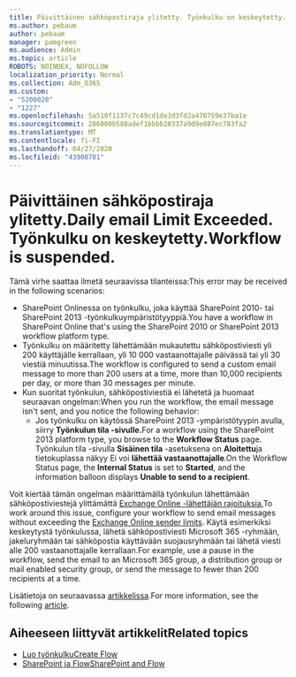 ```yaml
---
title: Päivittäinen sähköpostiraja ylitetty. Työnkulku on keskeytetty.
ms.author: pebaum
author: pebaum
manager: pamgreen
ms.audience: Admin
ms.topic: article
ROBOTS: NOINDEX, NOFOLLOW
localization_priority: Normal
ms.collection: Adm_O365
ms.custom:
- "5200020"
- "1227"
ms.openlocfilehash: 5a510f1137c7c49cd1de3d3fd2a470759e37ba1e
ms.sourcegitcommit: 286000b588adef1bbbb28337a9d9e087ec783fa2
ms.translationtype: MT
ms.contentlocale: fi-FI
ms.lasthandoff: 04/27/2020
ms.locfileid: "43908701"
---
```

# <a name="daily-email-limit-exceeded-workflow-is-suspended"></a><span data-ttu-id="eab31-103">Päivittäinen sähköpostiraja ylitetty.</span><span class="sxs-lookup"><span data-stu-id="eab31-103">Daily email Limit Exceeded.</span></span> <span data-ttu-id="eab31-104">Työnkulku on keskeytetty.</span><span class="sxs-lookup"><span data-stu-id="eab31-104">Workflow is suspended.</span></span>

<span data-ttu-id="eab31-105">Tämä virhe saattaa ilmetä seuraavissa tilanteissa:</span><span class="sxs-lookup"><span data-stu-id="eab31-105">This error may be received in the following scenarios:</span></span>

- <span data-ttu-id="eab31-106">SharePoint Onlinessa on työnkulku, joka käyttää SharePoint 2010- tai SharePoint 2013 -työnkulkuympäristötyyppiä.</span><span class="sxs-lookup"><span data-stu-id="eab31-106">You have a workflow in SharePoint Online that's using the SharePoint 2010 or SharePoint 2013 workflow platform type.</span></span>
- <span data-ttu-id="eab31-107">Työnkulku on määritetty lähettämään mukautettu sähköpostiviesti yli 200 käyttäjälle kerrallaan, yli 10 000 vastaanottajalle päivässä tai yli 30 viestiä minuutissa.</span><span class="sxs-lookup"><span data-stu-id="eab31-107">The workflow is configured to send a custom email message to more than 200 users at a time, more than 10,000 recipients per day, or more than 30 messages per minute.</span></span>
- <span data-ttu-id="eab31-108">Kun suoritat työnkulun, sähköpostiviestiä ei lähetetä ja huomaat seuraavan ongelman:</span><span class="sxs-lookup"><span data-stu-id="eab31-108">When you run the workflow, the email message isn't sent, and you notice the following behavior:</span></span>
    - <span data-ttu-id="eab31-109">Jos työnkulku on käytössä SharePoint 2013 -ympäristötyypin avulla, siirry **Työnkulun tila -sivulle.**</span><span class="sxs-lookup"><span data-stu-id="eab31-109">For a workflow using the SharePoint 2013 platform type, you browse to the **Workflow Status** page.</span></span> <span data-ttu-id="eab31-110">Työnkulun tila -sivulla **Sisäinen tila** -asetuksena on **Aloitettu**ja tietokuplassa näkyy Ei voi **lähettää vastaanottajalle**.</span><span class="sxs-lookup"><span data-stu-id="eab31-110">On the Workflow Status page, the **Internal Status** is set to **Started**, and the information balloon displays **Unable to send to a recipient**.</span></span>

<span data-ttu-id="eab31-111">Voit kiertää tämän ongelman määrittämällä työnkulun lähettämään sähköpostiviestejä ylittämättä [Exchange Online -lähettäjän rajoituksia.](https://docs.microsoft.com/office365/servicedescriptions/exchange-online-service-description/exchange-online-limits#recipientlimits)</span><span class="sxs-lookup"><span data-stu-id="eab31-111">To work around this issue, configure your workflow to send email messages without exceeding the [Exchange Online sender limits](https://docs.microsoft.com/office365/servicedescriptions/exchange-online-service-description/exchange-online-limits#recipientlimits).</span></span> <span data-ttu-id="eab31-112">Käytä esimerkiksi keskeytystä työnkulussa, lähetä sähköpostiviesti Microsoft 365 -ryhmään, jakeluryhmään tai sähköpostia käyttävään suojausryhmään tai lähetä viesti alle 200 vastaanottajalle kerrallaan.</span><span class="sxs-lookup"><span data-stu-id="eab31-112">For example, use a pause in the workflow, send the email to an Microsoft 365 group, a distribution group or mail enabled security group, or send the message to fewer than 200 recipients at a time.</span></span>


<span data-ttu-id="eab31-113">Lisätietoja on seuraavassa [artikkelissa](https://support.microsoft.com/help/3150442/daily-email-limit-has-exceeded-and-your-workflow-has-been-suspended-or).</span><span class="sxs-lookup"><span data-stu-id="eab31-113">For more information, see the following [article](https://support.microsoft.com/help/3150442/daily-email-limit-has-exceeded-and-your-workflow-has-been-suspended-or).</span></span>

## <a name="related-topics"></a><span data-ttu-id="eab31-114">Aiheeseen liittyvät artikkelit</span><span class="sxs-lookup"><span data-stu-id="eab31-114">Related topics</span></span>
- [<span data-ttu-id="eab31-115">Luo työnkulku</span><span class="sxs-lookup"><span data-stu-id="eab31-115">Create Flow</span></span>](https://support.office.com/article/Create-a-flow-for-a-list-or-library-in-SharePoint-Online-or-OneDrive-for-Business-a9c3e03b-0654-46af-a254-20252e580d01) 
- [<span data-ttu-id="eab31-116">SharePoint ja Flow</span><span class="sxs-lookup"><span data-stu-id="eab31-116">SharePoint and Flow</span></span>](https://flow.microsoft.com/blog/sharepoint-and-flow/) 